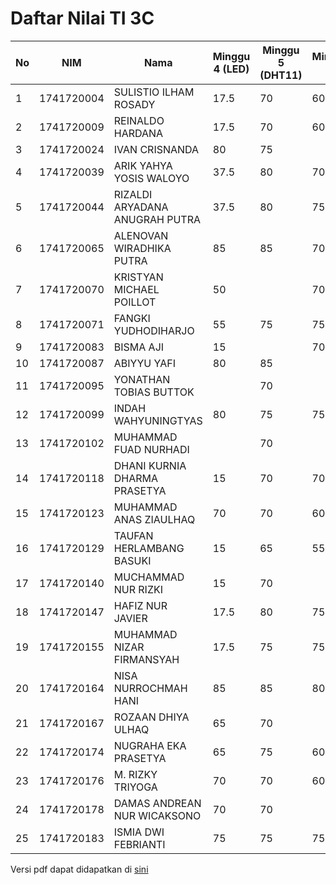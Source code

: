 # Daftar Nilai TI 3C


| No | NIM        | Nama                           | Minggu 4 \(LED\) | Minggu 5 \(DHT11\) | Minggu 6 | Minggu 7 | Minggu 8 | UTS |
|----|------------|--------------------------------|------------------|--------------------|----------|----------|----------|-----|
| 1  | 1741720004 | SULISTIO ILHAM ROSADY          | 17\.5            | 70                 | 60       | 65       | 70       | 75  |
| 2  | 1741720009 | REINALDO HARDANA               | 17\.5            | 70                 | 60       |          | 70       | 75  |
| 3  | 1741720024 | IVAN CRISNANDA                 | 80               | 75                 |          | 70       | 75       | 80  |
| 4  | 1741720039 | ARIK YAHYA YOSIS WALOYO        | 37\.5            | 80                 | 70       |          | 80       | 65  |
| 5  | 1741720044 | RIZALDI ARYADANA ANUGRAH PUTRA | 37\.5            | 80                 | 75       | 80       | 80       | 65  |
| 6  | 1741720065 | ALENOVAN WIRADHIKA PUTRA       | 85               | 85                 | 70       | 75       | 75       | 80  |
| 7  | 1741720070 | KRISTYAN MICHAEL POILLOT       | 50               |                    | 70       | 70       | 70       | 80  |
| 8  | 1741720071 | FANGKI YUDHODIHARJO            | 55               | 75                 | 75       | 70       | 75       | 75  |
| 9  | 1741720083 | BISMA AJI                      | 15               |                    | 70       | 70       | 75       | 70  |
| 10 | 1741720087 | ABIYYU YAFI                    | 80               | 85                 |          |          | 75       | 80  |
| 11 | 1741720095 | YONATHAN TOBIAS BUTTOK         |                  | 70                 |          | 65       |          | 65  |
| 12 | 1741720099 | INDAH WAHYUNINGTYAS            | 80               | 75                 | 75       |          | 80       | 80  |
| 13 | 1741720102 | MUHAMMAD FUAD NURHADI          |                  | 70                 |          | 50       | 70       | 65  |
| 14 | 1741720118 | DHANI KURNIA DHARMA PRASETYA   | 15               | 70                 | 70       | 65       | 70       | 70  |
| 15 | 1741720123 | MUHAMMAD ANAS ZIAULHAQ         | 70               | 70                 | 60       | 70       | 70       | 80  |
| 16 | 1741720129 | TAUFAN HERLAMBANG BASUKI       | 15               | 65                 | 55       |          | 70       | 70  |
| 17 | 1741720140 | MUCHAMMAD NUR RIZKI            | 15               | 70                 |          | 70       |          | 80  |
| 18 | 1741720147 | HAFIZ NUR JAVIER               | 17\.5            | 80                 | 75       | 70       | 80       | 65  |
| 19 | 1741720155 | MUHAMMAD NIZAR FIRMANSYAH      | 17\.5            | 75                 | 75       | 75       | 80       | 65  |
| 20 | 1741720164 | NISA NURROCHMAH HANI           | 85               | 85                 | 80       | 70       | 80       | 80  |
| 21 | 1741720167 | ROZAAN DHIYA ULHAQ             | 65               | 70                 |          |          |          | 70  |
| 22 | 1741720174 | NUGRAHA EKA PRASETYA           | 65               | 75                 | 60       |          | 70       | 75  |
| 23 | 1741720176 | M\. RIZKY TRIYOGA              | 70               | 70                 | 60       | 75       | 60       | 65  |
| 24 | 1741720178 | DAMAS ANDREAN NUR WICAKSONO    | 70               | 70                 |          | 60       | 65       | 65  |
| 25 | 1741720183 | ISMIA DWI FEBRIANTI            | 75               | 75                 | 75       | 75       | 80       | 80  |

Versi pdf dapat didapatkan di [sini](NILAI-UTS-TI-3C-2020.pdf)